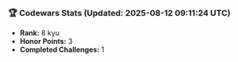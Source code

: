 ### 🏆 Codewars Stats (Updated: 2025-08-12 09:11:24 UTC)

- **Rank:** 8 kyu
- **Honor Points:** 3
- **Completed Challenges:** 1
